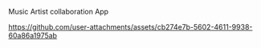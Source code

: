 Music Artist collaboration App


https://github.com/user-attachments/assets/cb274e7b-5602-4611-9938-60a86a1975ab

